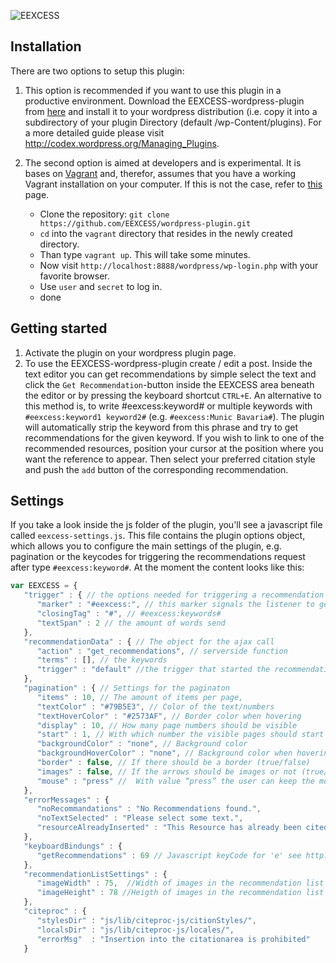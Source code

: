 ![EEXCESS](http://eexcess.eu/wp-content/uploads/2013/04/eexcess_Logo_neu1.jpg "EEXCESS")

## Installation
There are two options to setup this plugin:

1. This option is recommended if you want to use this plugin in a productive environment. Download the EEXCESS-wordpress-plugin from [here](https://github.com/EEXCESS/wordpress-plugin.git) and install it to your wordpress distribution (i.e. copy it into a subdirectory of your plugin Directory (default <WP-Root>/wp-Content/plugins). For a more detailed guide please visit http://codex.wordpress.org/Managing_Plugins.

2. The second option is aimed at developers and is experimental. It is bases on [Vagrant](https://www.vagrantup.com/) and, therefor, assumes that you have a working Vagrant installation on your computer. If this is not the case, refer to [this](https://docs.vagrantup.com/v2/installation/index.html) page.
   * Clone the repository:  `git clone https://github.com/EEXCESS/wordpress-plugin.git`
   * `cd` into the `vagrant` directory that resides in the newly created directory.
   * Than type `vagrant up`. This will take some minutes.
   * Now visit `http://localhost:8888/wordpress/wp-login.php` with your favorite browser.
   * Use `user` and `secret` to log in.
   * done

## Getting started
1. Activate the plugin on your wordpress plugin page.
2. To use the EEXCESS-wordpress-plugin create / edit a post. Inside the text editor you can get recommendations by simple select the text and click the `Get Recommendation`-button inside the EEXCESS area beneath the editor or by pressing the keyboard shortcut `CTRL+E`. An alternative to this method is, to write #eexcess:keyword# or multiple keywords with `#eexcess:keyword1 keyword2#` (e.g. `#eexcess:Munic Bavaria#`). The plugin will automatically strip the keyword from this phrase and try to get recommendations for the given keyword. If you wish to link to one of the recommended resources, position your cursor at the position where you want the reference to appear. Then select your preferred citation style and push the `add` button of the corresponding recommendation.

## Settings
If you take a look inside the js folder of the plugin, you'll see a javascript file called `eexcess-settings.js`. This file contains the plugin options object, which allows you to configure the main settings of the plugin, e.g. pagination or the keycodes for triggering the recommendations request after type `#eexcess:keyword#`. At the moment the content looks like this:

```javascript
var EEXCESS = {
   "trigger" : { // the options needed for triggering a recommendation
      "marker" : "#eexcess:", // this marker signals the listener to get recommendations
      "closingTag" : "#", // #eexcess:keywords#
      "textSpan" : 2 // the amount of words send
   },
   "recommendationData" : { // The object for the ajax call
      "action" : "get_recommendations", // serverside function
      "terms" : [], // the keywords
      "trigger" : "default" //the trigger that started the recommendation workflow
   },
   "pagination" : { // Settings for the paginaton
      "items" : 10, // The amount of items per page,
      "textColor" : "#79B5E3", // Color of the text/numbers
      "textHoverColor" : "#2573AF", // Border color when hovering
      "display" : 10, // How many page numbers should be visible
      "start" : 1, // With which number the visible pages should start
      "backgroundColor" : "none", // Background color
      "backgroundHoverColor" : "none", // Background color when hovering
      "border" : false, // If there should be a border (true/false)
      "images" : false, // If the arrows should be images or not (true/false)
      "mouse" : "press" //  With value “press” the user can keep the mouse button pressed and the page numbers will keep on sliding. With value “slide” the page numbers will slide once with each click.
   },
   "errorMessages" : {
      "noRecommandations" : "No Recommendations found.",
      "noTextSelected" : "Please select some text.",
      "resourceAlreadyInserted" : "This Resource has already been cited. Do you want to cite it again?"
   },
   "keyboardBindungs" : {
      "getRecommendations" : 69 // Javascript keyCode for 'e' see http://www.mediaevent.de/javascript/Extras-Javascript-Keycodes.html
   },
   "recommendationListSettings" : {
      "imageWidth" : 75,  //Width of images in the recommendation list
      "imageHeight" : 78 //Heigth of images in the recommendation list
   },
   "citeproc" : {
      "stylesDir" : "js/lib/citeproc-js/citionStyles/",
      "localsDir" : "js/lib/citeproc-js/locales/",
      "errorMsg"  : "Insertion into the citationarea is prohibited"
   }
```
